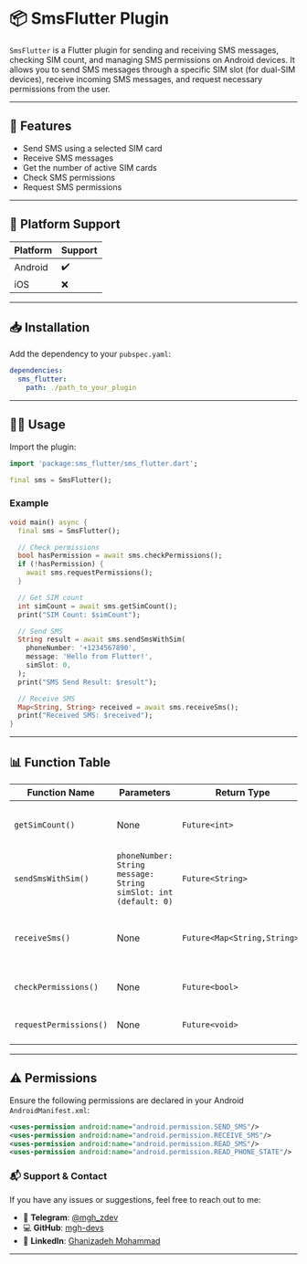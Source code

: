 # 📦 SmsFlutter Plugin

`SmsFlutter` is a Flutter plugin for sending and receiving SMS messages, checking SIM count, and managing SMS permissions on Android devices. It allows you to send SMS messages through a specific SIM slot (for dual-SIM devices), receive incoming SMS messages, and request necessary permissions from the user.

---

## 🚀 Features

- Send SMS using a selected SIM card
- Receive SMS messages
- Get the number of active SIM cards
- Check SMS permissions
- Request SMS permissions

---

## 📲 Platform Support

| Platform | Support |
|----------|---------|
| Android  | ✔️       |
| iOS      | ❌       |

---

## 📥 Installation

Add the dependency to your `pubspec.yaml`:

```yaml
dependencies:
  sms_flutter:
    path: ./path_to_your_plugin
```

---

## 🧑‍💻 Usage

Import the plugin:

```dart
import 'package:sms_flutter/sms_flutter.dart';

final sms = SmsFlutter();
```

### Example

```dart
void main() async {
  final sms = SmsFlutter();

  // Check permissions
  bool hasPermission = await sms.checkPermissions();
  if (!hasPermission) {
    await sms.requestPermissions();
  }

  // Get SIM count
  int simCount = await sms.getSimCount();
  print("SIM Count: $simCount");

  // Send SMS
  String result = await sms.sendSmsWithSim(
    phoneNumber: '+1234567890',
    message: 'Hello from Flutter!',
    simSlot: 0,
  );
  print("SMS Send Result: $result");

  // Receive SMS
  Map<String, String> received = await sms.receiveSms();
  print("Received SMS: $received");
}
```

---

## 📊 Function Table

| Function Name           | Parameters                                                                                   | Return Type              | Description                                                                 |
|------------------------|-----------------------------------------------------------------------------------------------|--------------------------|-----------------------------------------------------------------------------|
| `getSimCount()`        | None                                                                                          | `Future<int>`            | Returns the number of SIM cards available on the device.                   |
| `sendSmsWithSim()`     | `phoneNumber: String` <br> `message: String` <br> `simSlot: int (default: 0)`                | `Future<String>`         | Sends an SMS via the specified SIM slot.                                   |
| `receiveSms()`         | None                                                                                          | `Future<Map<String,String>>` | Receives the most recent SMS message (implementation may vary).            |
| `checkPermissions()`   | None                                                                                          | `Future<bool>`           | Checks if SMS permissions are granted.                                     |
| `requestPermissions()` | None                                                                                          | `Future<void>`           | Requests SMS permissions from the user.                                    |

---

## ⚠️ Permissions

Ensure the following permissions are declared in your Android `AndroidManifest.xml`:

```xml
<uses-permission android:name="android.permission.SEND_SMS"/>
<uses-permission android:name="android.permission.RECEIVE_SMS"/>
<uses-permission android:name="android.permission.READ_SMS"/>
<uses-permission android:name="android.permission.READ_PHONE_STATE"/>
```


### 📬 Support & Contact
If you have any issues or suggestions, feel free to reach out to me:
- 📢 **Telegram**: [@mgh_zdev](https://t.me/mgh_zdev)
- 💻 **GitHub**: [mgh-devs](https://github.com/mgh-devs)
- 🔗 **LinkedIn**: [Ghanizadeh Mohammad](https://www.linkedin.com/in/ghanizadeh-me/)
---


